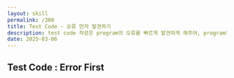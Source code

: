```yaml
---
layout: skill
permalink: /300
title: Test Code - 오류 먼저 발견하기
description: test code 작성은 program의 오류를 빠르게 발견하게 해주어, program의 안정성을 높이고 개발 속도를 빠르게 해줍니다.
date: 2025-03-06
---
```



## Test Code : Error First


